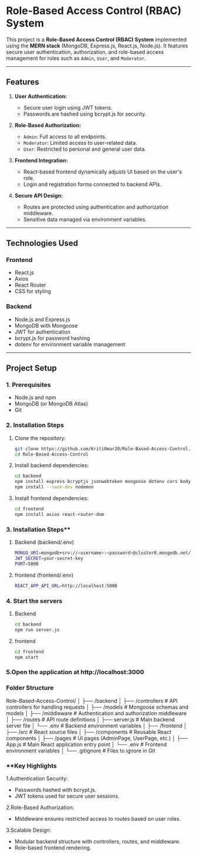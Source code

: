 # **Role-Based Access Control (RBAC) System**

This project is a **Role-Based Access Control (RBAC) System** implemented using the **MERN stack** (MongoDB, Express.js, React.js, Node.js). It features secure user authentication, authorization, and role-based access management for roles such as `Admin`, `User`, and `Moderator`.

---

## **Features**

1. **User Authentication:**
   - Secure user login using JWT tokens.
   - Passwords are hashed using bcrypt.js for security.

2. **Role-Based Authorization:**
   - `Admin`: Full access to all endpoints.
   - `Moderator`: Limited access to user-related data.
   - `User`: Restricted to personal and general user data.

3. **Frontend Integration:**
   - React-based frontend dynamically adjusts UI based on the user's role.
   - Login and registration forms connected to backend APIs.

4. **Secure API Design:**
   - Routes are protected using authentication and authorization middleware.
   - Sensitive data managed via environment variables.

---

## **Technologies Used**

### **Frontend**
- React.js
- Axios
- React Router
- CSS for styling

### **Backend**
- Node.js and Express.js
- MongoDB with Mongoose
- JWT for authentication
- bcrypt.js for password hashing
- dotenv for environment variable management

---

## **Project Setup**

### **1. Prerequisites**
- Node.js and npm
- MongoDB (or MongoDB Atlas)
- Git

### **2. Installation Steps**
1. Clone the repository:
   ```bash
   git clone https://github.com/KritiOmar20/Role-Based-Access-Control.git
   cd Role-Based-Access-Control
   
2. Install backend dependencies:
   ```bash
   cd backend
   npm install express bcryptjs jsonwebtoken mongoose dotenv cors body-parser
   npm install --save-dev nodemon

3. Install frontend dependencies:
   ```bash
   cd frontend
   npm install axios react-router-dom

### **3. Installation Steps****
1. Backend (backend/.env)
   ```bash
   MONGO_URI=mongodb+srv://<username>:<password>@cluster0.mongodb.net/<dbname>
   JWT_SECRET=your-secret-key
   PORT=5000

2. frontend (frontend/.env)
   ```bash
   REACT_APP_API_URL=http://localhost:5000

### **4. Start the servers**
1. Backend 
   ```bash
   cd backend
   npm run server.js

2. frontend 
   ```bash
   cd frontend
   npm start

### **5.Open the application at http://localhost:3000**

### **Folder Structure**

Role-Based-Access-Control/
│
├── /backend
│   ├── /controllers       # API controllers for handling requests
│   ├── /models            # Mongoose schemas and models
│   ├── /middleware        # Authentication and authorization middleware
│   ├── /routes            # API route definitions
│   ├── server.js          # Main backend server file
│   └── .env               # Backend environment variables
│
├── /frontend
│   ├── /src               # React source files
│   ├── /components        # Reusable React components
│   ├── /pages             # UI pages (AdminPage, UserPage, etc.)
│   ├── App.js             # Main React application entry point
│   └── .env               # Frontend environment variables
│
└── .gitignore             # Files to ignore in Git


### **Key Highlights
1.Authentication Security:
- Passwords hashed with bcrypt.js.
- JWT tokens used for secure user sessions.

2.Role-Based Authorization:
- Middleware ensures restricted access to routes based on user roles.

3.Scalable Design:
- Modular backend structure with controllers, routes, and middleware.
- Role-based frontend rendering.
